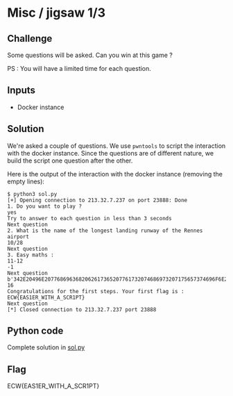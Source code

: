 # Misc / jigsaw 1/3

## Challenge
Some questions will be asked. Can you win at this game ?

PS : You will have a limited time for each question.

## Inputs
- Docker instance

## Solution
We're asked a couple of questions. We use `pwntools` to script the interaction with the docker instance. Since the questions are of different nature, we build the script one question after the other.

Here is the output of the interaction with the docker instance (removing the empty lines):

```console
$ python3 sol.py                      
[+] Opening connection to 213.32.7.237 on port 23888: Done
1. Do you want to play ?
yes
Try to answer to each question in less than 3 seconds
Next question
2. What is the name of the longest landing runway of the Rennes airport
10/28
Next question
3. Easy maths :
11-12
-1
Next question
b'342E20496E2077686963682062617365207761732074686973207175657374696F6E20656E636F646564203F2020'
16
Congratulations for the first steps. Your first flag is : ECW{EAS1ER_WITH_A_SCR1PT}
Next question
[*] Closed connection to 213.32.7.237 port 23888
```

## Python code
Complete solution in [sol.py](sol.py)

## Flag
ECW{EAS1ER_WITH_A_SCR1PT}
